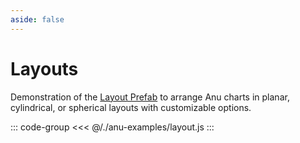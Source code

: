 ```yaml
---
aside: false
---
```

<script setup>
import { layout } from '../anu-examples/layout.js'
//import singleView  from '../vue_components/singleView.vue'

</script>

# Layouts
Demonstration of the [Layout Prefab](../guide/prefabs/layout.md) to arrange Anu charts in planar, cylindrical, or spherical layouts with customizable options.



<singleView :scene="layout" />

::: code-group
<<< @/./anu-examples/layout.js 
:::